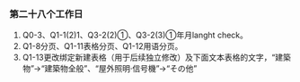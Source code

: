 ### 第二十八个工作日
1. Q0-3、Q1-1(2)1、Q3-2(2)①、Q3-2(3)①年月langht check。
2. Q1-8分页、Q1-11表格分页、Q1-12用语分页。
3. Q1-13更改绑定新建表格（用于后续独立修改）及下面文本表格的文字，“建築物”->“建築物全般”、“屋外照明·信号機”->“その他”